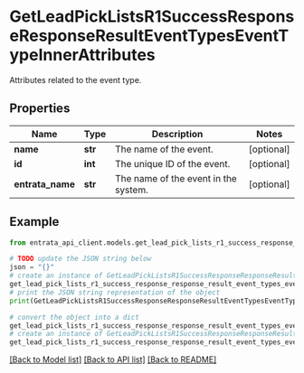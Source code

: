 # GetLeadPickListsR1SuccessResponseResponseResultEventTypesEventTypeInnerAttributes

Attributes related to the event type.

## Properties

Name | Type | Description | Notes
------------ | ------------- | ------------- | -------------
**name** | **str** | The name of the event. | [optional] 
**id** | **int** | The unique ID of the event. | [optional] 
**entrata_name** | **str** | The name of the event in the system. | [optional] 

## Example

```python
from entrata_api_client.models.get_lead_pick_lists_r1_success_response_response_result_event_types_event_type_inner_attributes import GetLeadPickListsR1SuccessResponseResponseResultEventTypesEventTypeInnerAttributes

# TODO update the JSON string below
json = "{}"
# create an instance of GetLeadPickListsR1SuccessResponseResponseResultEventTypesEventTypeInnerAttributes from a JSON string
get_lead_pick_lists_r1_success_response_response_result_event_types_event_type_inner_attributes_instance = GetLeadPickListsR1SuccessResponseResponseResultEventTypesEventTypeInnerAttributes.from_json(json)
# print the JSON string representation of the object
print(GetLeadPickListsR1SuccessResponseResponseResultEventTypesEventTypeInnerAttributes.to_json())

# convert the object into a dict
get_lead_pick_lists_r1_success_response_response_result_event_types_event_type_inner_attributes_dict = get_lead_pick_lists_r1_success_response_response_result_event_types_event_type_inner_attributes_instance.to_dict()
# create an instance of GetLeadPickListsR1SuccessResponseResponseResultEventTypesEventTypeInnerAttributes from a dict
get_lead_pick_lists_r1_success_response_response_result_event_types_event_type_inner_attributes_from_dict = GetLeadPickListsR1SuccessResponseResponseResultEventTypesEventTypeInnerAttributes.from_dict(get_lead_pick_lists_r1_success_response_response_result_event_types_event_type_inner_attributes_dict)
```
[[Back to Model list]](../README.md#documentation-for-models) [[Back to API list]](../README.md#documentation-for-api-endpoints) [[Back to README]](../README.md)


